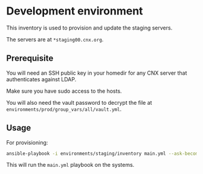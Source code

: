 # Development environment

This inventory is used to provision and update the staging servers.

The servers are at ``*staging00.cnx.org``.

## Prerequisite

You will need an SSH public key in your homedir for any CNX server that authenticates against LDAP.

Make sure you have sudo access to the hosts.

You will also need the vault password to decrypt the file at
``environments/prod/group_vars/all/vault.yml``.

## Usage

For provisioning:

```sh
ansible-playbook -i environments/staging/inventory main.yml --ask-become-pass --ask-vault-pass
```

This will run the ``main.yml`` playbook on the systems.
